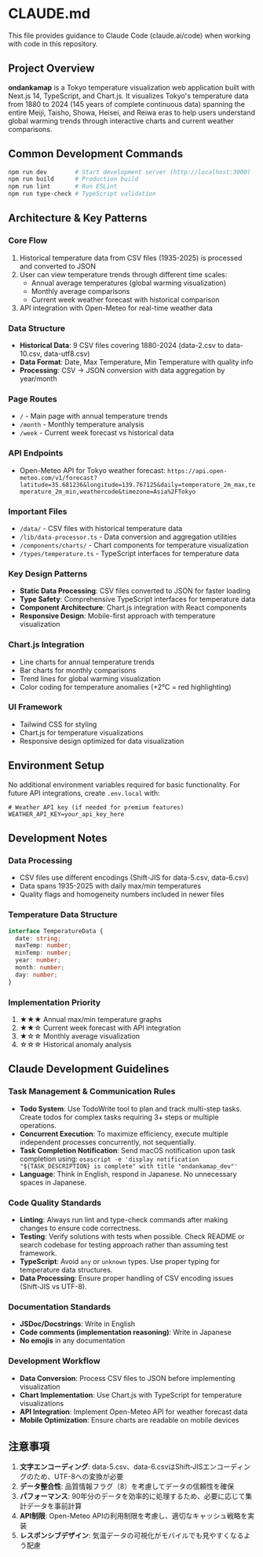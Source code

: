 # CLAUDE.md

This file provides guidance to Claude Code (claude.ai/code) when working with code in this repository.

## Project Overview

**ondankamap** is a Tokyo temperature visualization web application built with Next.js 14, TypeScript, and Chart.js. It visualizes Tokyo's temperature data from 1880 to 2024 (145 years of complete continuous data) spanning the entire Meiji, Taisho, Showa, Heisei, and Reiwa eras to help users understand global warming trends through interactive charts and current weather comparisons.

## Common Development Commands

```bash
npm run dev        # Start development server (http://localhost:3000)
npm run build      # Production build
npm run lint       # Run ESLint
npm run type-check # TypeScript validation
```

## Architecture & Key Patterns

### Core Flow
1. Historical temperature data from CSV files (1935-2025) is processed and converted to JSON
2. User can view temperature trends through different time scales:
   - Annual average temperatures (global warming visualization)
   - Monthly average comparisons
   - Current week weather forecast with historical comparison
3. API integration with Open-Meteo for real-time weather data

### Data Structure
- **Historical Data**: 9 CSV files covering 1880-2024 (data-2.csv to data-10.csv, data-utf8.csv)
- **Data Format**: Date, Max Temperature, Min Temperature with quality info
- **Processing**: CSV → JSON conversion with data aggregation by year/month

### Page Routes
- `/` - Main page with annual temperature trends
- `/month` - Monthly temperature analysis
- `/week` - Current week forecast vs historical data

### API Endpoints
- Open-Meteo API for Tokyo weather forecast:
  `https://api.open-meteo.com/v1/forecast?latitude=35.681236&longitude=139.767125&daily=temperature_2m_max,temperature_2m_min,weathercode&timezone=Asia%2FTokyo`

### Important Files
- `/data/` - CSV files with historical temperature data
- `/lib/data-processor.ts` - Data conversion and aggregation utilities
- `/components/charts/` - Chart components for temperature visualization
- `/types/temperature.ts` - TypeScript interfaces for temperature data

### Key Design Patterns
- **Static Data Processing**: CSV files converted to JSON for faster loading
- **Type Safety**: Comprehensive TypeScript interfaces for temperature data
- **Component Architecture**: Chart.js integration with React components
- **Responsive Design**: Mobile-first approach with temperature visualization

### Chart.js Integration
- Line charts for annual temperature trends
- Bar charts for monthly comparisons
- Trend lines for global warming visualization
- Color coding for temperature anomalies (+2°C = red highlighting)

### UI Framework
- Tailwind CSS for styling
- Chart.js for temperature visualizations
- Responsive design optimized for data visualization

## Environment Setup

No additional environment variables required for basic functionality.
For future API integrations, create `.env.local` with:
```
# Weather API key (if needed for premium features)
WEATHER_API_KEY=your_api_key_here
```

## Development Notes

### Data Processing
- CSV files use different encodings (Shift-JIS for data-5.csv, data-6.csv)
- Data spans 1935-2025 with daily max/min temperatures
- Quality flags and homogeneity numbers included in newer files

### Temperature Data Structure
```typescript
interface TemperatureData {
  date: string;
  maxTemp: number;
  minTemp: number;
  year: number;
  month: number;
  day: number;
}
```

### Implementation Priority
1. ★★★ Annual max/min temperature graphs
2. ★★☆ Current week forecast with API integration
3. ★☆☆ Monthly average visualization
4. ☆☆☆ Historical anomaly analysis

## Claude Development Guidelines

### Task Management & Communication Rules
- **Todo System**: Use TodoWrite tool to plan and track multi-step tasks. Create todos for complex tasks requiring 3+ steps or multiple operations.
- **Concurrent Execution**: To maximize efficiency, execute multiple independent processes concurrently, not sequentially.
- **Task Completion Notification**: Send macOS notification upon task completion using: `osascript -e 'display notification "${TASK_DESCRIPTION} is complete" with title "ondankamap_dev"'`
- **Language**: Think in English, respond in Japanese. No unnecessary spaces in Japanese.

### Code Quality Standards
- **Linting**: Always run lint and type-check commands after making changes to ensure code correctness.
- **Testing**: Verify solutions with tests when possible. Check README or search codebase for testing approach rather than assuming test framework.
- **TypeScript**: Avoid `any` or `unknown` types. Use proper typing for temperature data structures.
- **Data Processing**: Ensure proper handling of CSV encoding issues (Shift-JIS vs UTF-8).

### Documentation Standards
- **JSDoc/Docstrings**: Write in English
- **Code comments (implementation reasoning)**: Write in Japanese
- **No emojis** in any documentation

### Development Workflow
- **Data Conversion**: Process CSV files to JSON before implementing visualization
- **Chart Implementation**: Use Chart.js with TypeScript for temperature visualizations
- **API Integration**: Implement Open-Meteo API for weather forecast data
- **Mobile Optimization**: Ensure charts are readable on mobile devices

## 注意事項

1. **文字エンコーディング**: data-5.csv、data-6.csvはShift-JISエンコーディングのため、UTF-8への変換が必要
2. **データ整合性**: 品質情報フラグ（8）を考慮してデータの信頼性を確保
3. **パフォーマンス**: 90年分のデータを効率的に処理するため、必要に応じて集計データを事前計算
4. **API制限**: Open-Meteo APIの利用制限を考慮し、適切なキャッシュ戦略を実装
5. **レスポンシブデザイン**: 気温データの可視化がモバイルでも見やすくなるよう配慮